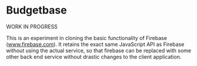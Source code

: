 Budgetbase
==========

WORK IN PROGRESS

This is an experiment in cloning the basic functionality of Firebase (www.firebase.com).
It retains the exact same JavaScript API as Firebase without using the actual service, so that firebase can be replaced 
with some other back end service without drastic changes to the client application.
